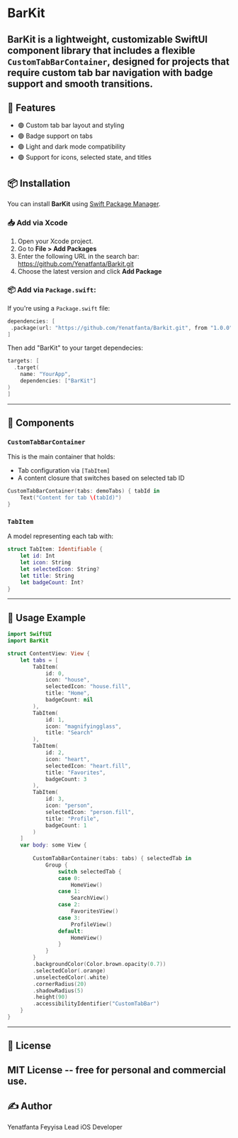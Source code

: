 # BarKit
**BarKit** is a lightweight, customizable SwiftUI component library that includes a flexible `CustomTabBarContainer`, designed for projects that require custom tab bar navigation with badge support and smooth transitions.
---
## 🧩 Features 
- 🟢 Custom tab bar layout and styling
- 🟢 Badge support on tabs
- 🟢 Light and dark mode compatibility
- 🟢 Support for icons, selected state, and titles
## 📦 Installation 
You can install **BarKit** using [Swift Package Manager](https://swift.org/package-manager/).
### 📥 Add via Xcode
1. Open your Xcode project.
2. Go to **File > Add Packages**
3. Enter the following URL in the search bar: https://github.com/Yenatfanta/Barkit.git
4. Choose the latest version and click **Add Package**
### 📦 Add via `Package.swift`:
If you're using a `Package.swift` file:
```swift
dependencies: [
 .package(url: "https://github.com/Yenatfanta/Barkit.git", from "1.0.0")
]
```
Then add "BarKit" to your target dependecies:
```swift
targets: [
  .target(
    name: "YourApp",
    dependencies: ["BarKit"]
)
]
```
---
## 🧱 Components

### `CustomTabBarContainer`

This is the main container that holds:
- Tab configuration via `[TabItem]`
- A content closure that switches based on selected tab ID

```swift
CustomTabBarContainer(tabs: demoTabs) { tabId in
    Text("Content for tab \(tabId)")
}
```
### `TabItem`
A model representing each tab with: 
```swift
struct TabItem: Identifiable {
    let id: Int
    let icon: String
    let selectedIcon: String?
    let title: String
    let badgeCount: Int?
}
```
---
## 🎯 Usage Example
```swift
import SwiftUI
import BarKit

struct ContentView: View {
    let tabs = [
        TabItem(
            id: 0,
            icon: "house",
            selectedIcon: "house.fill",
            title: "Home",
            badgeCount: nil
        ),
        TabItem(
            id: 1,
            icon: "magnifyingglass",
            title: "Search"
        ),
        TabItem(
            id: 2,
            icon: "heart",
            selectedIcon: "heart.fill",
            title: "Favorites",
            badgeCount: 3
        ),
        TabItem(
            id: 3,
            icon: "person",
            selectedIcon: "person.fill",
            title: "Profile",
            badgeCount: 1
        )
    ]
    var body: some View {
        
        CustomTabBarContainer(tabs: tabs) { selectedTab in
            Group {
                switch selectedTab {
                case 0:
                    HomeView()
                case 1:
                    SearchView()
                case 2:
                    FavoritesView()
                case 3:
                    ProfileView()
                default:
                    HomeView()
                }
            }
        }
        .backgroundColor(Color.brown.opacity(0.7))
        .selectedColor(.orange)
        .unselectedColor(.white)
        .cornerRadius(20)
        .shadowRadius(5)
        .height(90)
        .accessibilityIdentifier("CustomTabBar")
    }
}
```
---
## 📄 License
MIT License -- free for personal and commercial use.
---
## ✍ Author
Yenatfanta Feyyisa
Lead iOS Developer
